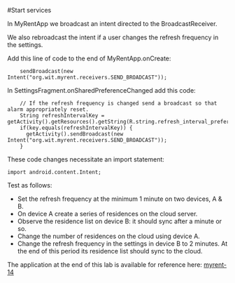 #Start services


In MyRentApp we broadcast an intent directed to the BroadcastReceiver.

We also rebroadcast the intent if a user changes the refresh frequency in the settings.

Add this line of code to the end of MyRentApp.onCreate: 

```
    sendBroadcast(new Intent("org.wit.myrent.receivers.SEND_BROADCAST"));

```

In SettingsFragment.onSharedPreferenceChanged add this code:

```
    // If the refresh frequency is changed send a broadcast so that alarm appropriately reset.
    String refreshIntervalKey = getActivity().getResources().getString(R.string.refresh_interval_preference_key);
    if(key.equals(refreshIntervalKey)) {
      getActivity().sendBroadcast(new Intent("org.wit.myrent.receivers.SEND_BROADCAST"));
    }

```

These code changes necessitate an import statement:

```
import android.content.Intent;

```

Test as follows:

- Set the refresh frequency at the minimum 1 minute on two devices, A & B.
- On device A create a series of residences on the cloud server.
- Observe the residence list on device B: it should sync after a minute or so.
- Change the number of residences on the cloud using device A.
- Change the refresh frequency in the settings in device B to 2 minutes. At the end of this period its residence list should sync to the cloud.

The application at the end of this lab is available for reference here: [myrent-14](https://github.com/wit-ictskills-2016/myrent-14.git)
